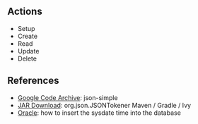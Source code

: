 ## Actions

* Setup
* Create
* Read
* Update
* Delete

## References

* [Google Code Archive](https://code.google.com/archive/p/json-simple/downloads): json-simple
* [JAR Download](https://jar-download.com/artifacts/org.json/json/20190722/source-code/org/json/JSONTokener.java): org.json.JSONTokener Maven / Gradle / Ivy
* [Oracle](https://forums.oracle.com/ords/apexds/post/how-to-insert-the-sysdate-time-into-the-database-5719): how to insert the sysdate time into the database
